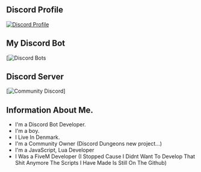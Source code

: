 ## Discord Profile
[![Discord Profile](https://discord.c99.nl/widget/theme-1/711712752246325343.png)](https://discord.com/users/483357154502377473)

## My Discord Bot
[![Discord Bots](https://top.gg/api/widget/804914348778717255.svg)

## Discord Server
[![Community Discord](https://discordapp.com/api/guilds/993641348022407280/widget.png?style=banner2)]

## Information About Me.
- I'm a Discord Bot Developer.
- I'm a boy.
- I Live In Denmark.
- I'm a Community Owner (Discord Dungeons new project...)
- I'm a JavaScript, Lua Developer
- I Was a FiveM Developer (I Stopped Cause I Didnt Want To Develop That Shit Anymore The Scripts I Have Made Is Still On The Github)
